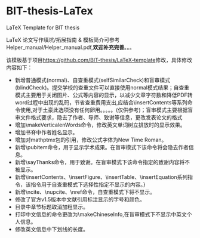# BIT-thesis-LaTex
LaTeX Template for BIT thesis

LaTeX 论文写作填坑/拓展指南 & 模板简介可参考Helper_manual/Helper_manual.pdf,**欢迎补充完善**。。。

该模板基于项目<https://github.com/BIT-thesis/LaTeX-template>修改，具体修改内容如下：
- 新增普通模式(normal)、自查重模式(selfSimilarCheck)和盲审模式(blindCheck)。提交学校的查重文件可以直接使用normal模式结果；自查重模式主要用于关闭图片、公式等内容的显示，以减少文章字符数和降低PDF转word过程中出现的乱码，节省查重费用支出,应结合\insertContents等系列命令使用,对于土豪此选项没有任何卵用。。。。。(仅供参考)；盲审模式主要根据盲审文件格式要求，隐去了作者、导师、致谢等信息，更改发表论文的格式
- 增加\makeVerticalenWords命令，修改英文单词树立排放时的显示效果。
- 增加书脊中作者姓名显示。
- 增加对mathptmx包的引用，修改公式字体为New Time Roman。
- 新增\pubitem命令，用于显示学术成果。在盲审模式下该命令将会隐去作者信息。
- 新增\sayThanks命令，用于致谢。在盲审模式下该命令指定的致谢内容将不被显示。
- 新增\insertContents、\insertFigure、\insertTable、\insertEquation系列指令，该指令用于自查重模式下选择性指定不显示的内容。}
- 新增\ncite、\nupcite、\nref命令，自查重模式下将不显示。
- 修改了官方v1.5版本中文献引用标注显示的字号和颜色。
- 目录中章节标题取消加粗显示。
- 打印中文信息的命令更改为\makeChineseInfo,在盲审模式下不显示中英文个人信息。
- 修改英文信息中下划线的长度。


